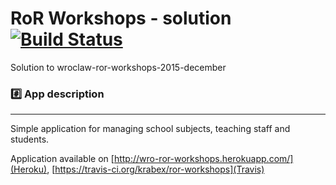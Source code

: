RoR Workshops - solution [![Build Status](https://travis-ci.org/krabex/ror-workshops.svg?branch=master)](https://travis-ci.org/krabex/ror-workshops)
================

Solution to wroclaw-ror-workshops-2015-december

### :hash: App description
-------------
Simple application for managing school subjects, teaching staff and students.

Application available on [http://wro-ror-workshops.herokuapp.com/](Heroku), [https://travis-ci.org/krabex/ror-workshops](Travis)
